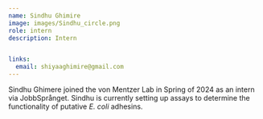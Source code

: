 ```yaml
---
name: Sindhu Ghimire
image: images/Sindhu_circle.png
role: intern
description: Intern


links:
  email: shiyaaghimire@gmail.com
---
```


Sindhu Ghimere joined the von Mentzer Lab in Spring of 2024 as an intern via JobbSprånget. Sindhu is currently setting up assays to determine the functionality of putative _E. coli_ adhesins. 
